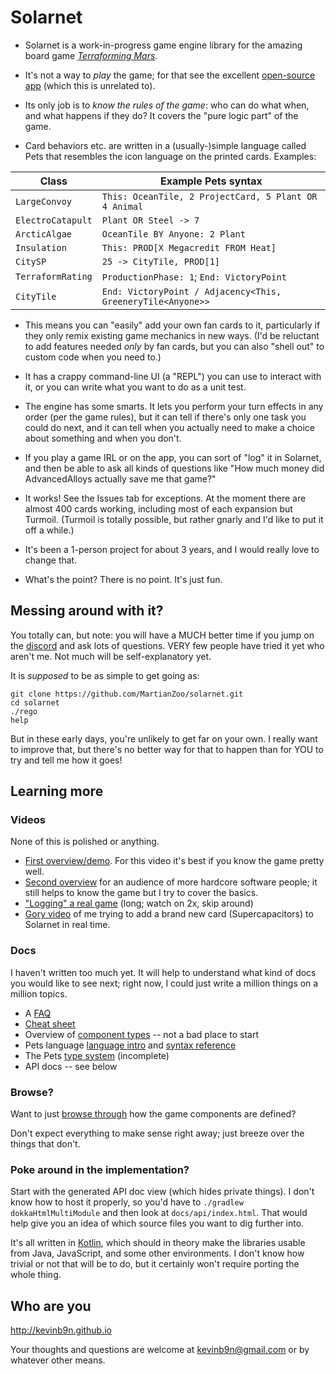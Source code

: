 # Solarnet

* Solarnet is a work-in-progress game engine library for the amazing board game *[Terraforming Mars](https://boardgamegeek.com/boardgame/167791/terraforming-mars)*.

* It's not a way to *play* the game; for that see the excellent [open-source app](http://terraforming-mars.herokuapp.com) (which this is unrelated to).

* Its only job is to *know the rules of the game*: who can do what when, and what happens if they do? It covers the "pure logic part" of the game.

* Card behaviors etc. are written in a (usually-)simple language called Pets that resembles the icon language on the printed cards. Examples:

| Class | Example Pets syntax |
| ----- | ------------------- |
| `LargeConvoy` | `This: OceanTile, 2 ProjectCard, 5 Plant OR 4 Animal` |
| `ElectroCatapult` | `Plant OR Steel -> 7` |
| `ArcticAlgae` | `OceanTile BY Anyone: 2 Plant` |
| `Insulation` | `This: PROD[X Megacredit FROM Heat]` |
| `CitySP` | `25 -> CityTile, PROD[1]` |
| `TerraformRating` | `ProductionPhase: 1`; `End: VictoryPoint` |
| `CityTile` | `End: VictoryPoint / Adjacency<This, GreeneryTile<Anyone>>` |

* This means you can "easily" add your own fan cards to it, particularly if they only remix existing game mechanics in new ways. (I'd be reluctant to add features needed *only* by fan cards, but you can also "shell out" to custom code when you need to.)

* It has a crappy command-line UI (a "REPL") you can use to interact with it, or you can write what you want to do as a unit test.

* The engine has some smarts. It lets you perform your turn effects in any order (per the game rules), but it can tell if there's only one task you could do next, and it can tell when you actually need to make a choice about something and when you don't.

* If you play a game IRL or on the app, you can sort of "log" it in Solarnet, and then be able to ask all kinds of questions like "How much money did AdvancedAlloys actually save me that game?"

* It works! See the Issues tab for exceptions. At the moment there are almost 400 cards working, including most of each expansion but Turmoil. (Turmoil is totally possible, but rather gnarly and I'd like to put it off a while.)

* It's been a 1-person project for about 3 years, and I would really love to change that.

* What's the point? There is no point. It's just fun.

## Messing around with it?

You totally can, but note: you will have a MUCH better time if you jump on the [discord](https://discord.com/invite/3vpKDktmde) and ask lots of questions. VERY few people have tried it yet who aren't me. Not much will be self-explanatory yet.

It is *supposed* to be as simple to get going as:

```
git clone https://github.com/MartianZoo/solarnet.git
cd solarnet
./rego
help
```

But in these early days, you're unlikely to get far on your own. I really want to improve that, but there's no better way for that to happen than for YOU to try and tell me how it goes!

## Learning more

### Videos

None of this is polished or anything.

* [First overview/demo](https://www.youtube.com/watch?v=btCLcFLvV2I). For this video it's best if you know the game pretty well.
* [Second overview](https://www.youtube.com/watch?v=pds_Axz2T90) for an audience of more hardcore software people; it still helps to know the game but I try to cover the basics.
* ["Logging" a real game](https://youtu.be/se8svQH-GOE) (long; watch on 2x, skip around) 
* [Gory video](https://www.youtube.com/watch?v=jC4iZnv4UA0) of me trying to add a brand new card (Supercapacitors) to Solarnet in real time.

### Docs

I haven't written too much yet. It will help to understand what kind of docs you would like to see next; right now, I could just write a million things on a million topics.

* A [FAQ](docs/faq.md)
* [Cheat sheet](docs/cheat-sheet.md)
* Overview of [component types](docs/component-types.md) -- not a bad place to start
* Pets language [language intro](docs/language-intro.md) and [syntax reference](docs/syntax.md)
* The Pets [type system](docs/type-system.md) (incomplete)
* API docs -- see below

### Browse?

Want to just [browse through](https://github.com/MartianZoo/solarnet/tree/main/canon/src/main/java/dev/martianzoo/tfm/canon) how the game components are defined?

Don't expect everything to make sense right away; just breeze over the things that don't.

### Poke around in the implementation?

Start with the generated API doc view (which hides private things). I don't know how to host it properly, so you'd have to `./gradlew dokkaHtmlMultiModule` and then look at `docs/api/index.html`. That would help give you an idea of which source files you want to dig further into.

It's all written in [Kotlin](https://kotlinlang.org), which should in theory make the libraries usable from Java, JavaScript, and some other environments. I don't know how trivial or not that will be to do, but it certainly won't require porting the whole thing.

## Who are you

http://kevinb9n.github.io

Your thoughts and questions are welcome at kevinb9n@gmail.com or by whatever other means.
